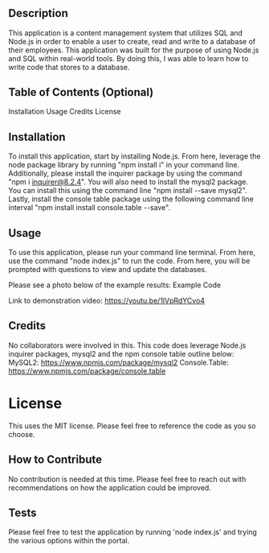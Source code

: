 # <E-Commerce>

## Description
This application is a content management system that utilizes SQL and Node.js in order to enable a user to create, read and write to a database of their employees. This application was built for the purpose of using Node.js and SQL within real-world tools. By doing this, I was able to learn how to write code that stores to a database.

## Table of Contents (Optional)

Installation
Usage
Credits
License

## Installation
To install this application, start by installing Node.js. From here, leverage the node package library by running "npm install i" in your command line. Additionally, please install the inquirer package by using the command "npm i inquirer@8.2.4". You will also need to install the mysql2 package. You can install this using the command line "npm install --save mysql2". Lastly, install the console table package using the following command line interval "npm install install console.table --save".

## Usage
To use this application, please run your command line terminal. From here, use the command "node index.js" to run the code. From here, you will be prompted with questions to view and update the databases.

Please see a photo below of the example results: Example Code

Link to demonstration video: https://youtu.be/1lVpRdYCvo4

## Credits
No collaborators were involved in this. This code does leverage Node.js inquirer packages, mysql2 and the npm console table outline below: MySQL2: https://www.npmjs.com/package/mysql2 Console.Table: https://www.npmjs.com/package/console.table

# License
This uses the MIT license. Please feel free to reference the code as you so choose.

##  How to Contribute
No contribution is needed at this time. Please feel free to reach out with recommendations on how the application could be improved.

## Tests
Please feel free to test the application by running 'node index.js' and trying the various options within the portal.
